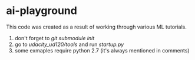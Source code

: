 # ai-playground

This code was created as a result of working through various ML tutorials.

1. don't forget to *git submodule init*
2. go to *udacity_ud120/tools* and run *startup.py*
3. some exmaples require python 2.7 (it's always mentioned in comments)
